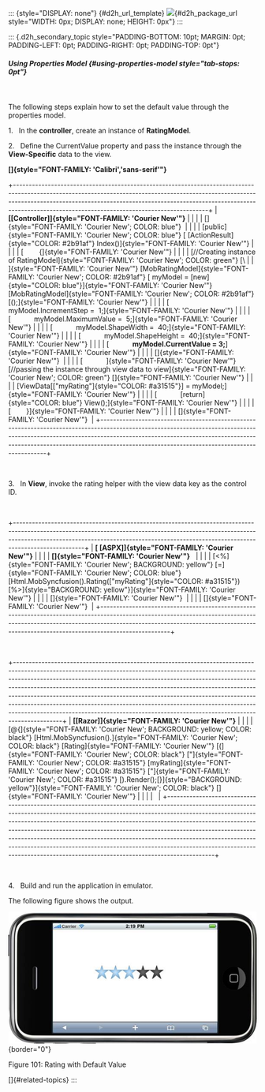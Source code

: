 ::: {style="DISPLAY: none"}
[](ms-xhelp:///?Id=d2h_url_template){#d2h_url_template} ![](!package_url!){#d2h_package_url style="WIDTH: 0px; DISPLAY: none; HEIGHT: 0px"}
:::

::: {.d2h_secondary_topic style="PADDING-BOTTOM: 10pt; MARGIN: 0pt; PADDING-LEFT: 0pt; PADDING-RIGHT: 0pt; PADDING-TOP: 0pt"}
##### Using Properties Model {#using-properties-model style="tab-stops: 0pt"}

 

The following steps explain how to set the default value through the properties model.

1.   In the **controller**, create an instance of **RatingModel**.

2.   Define the CurrentValue property and pass the instance through the **View-Specific** data to the view.

**[]{style="FONT-FAMILY: 'Calibri','sans-serif'"}**  

+-------------------------------------------------------------------------------------------------------------------------------------------------------------------------------------------------------------------------------------------------------------------------------------------------------+
| **[\[Controller\]]{style="FONT-FAMILY: 'Courier New'"}**                                                                                                                                                                                                                                              |
|                                                                                                                                                                                                                                                                                                       |
| []{style="FONT-FAMILY: 'Courier New'; COLOR: blue"}                                                                                                                                                                                                                                                   |
|                                                                                                                                                                                                                                                                                                       |
| [public]{style="FONT-FAMILY: 'Courier New'; COLOR: blue"} [ [ActionResult]{style="COLOR: #2b91af"} Index()]{style="FONT-FAMILY: 'Courier New'"}                                                                                                                                                       |
|                                                                                                                                                                                                                                                                                                       |
| [        {]{style="FONT-FAMILY: 'Courier New'"}                                                                                                                                                                                                                                                       |
|                                                                                                                                                                                                                                                                                                       |
| [//Creating instance of RatingModel]{style="FONT-FAMILY: 'Courier New'; COLOR: green"} [\                                                                                                                                                                                                             |
| ]{style="FONT-FAMILY: 'Courier New'"} [MobRatingModel]{style="FONT-FAMILY: 'Courier New'; COLOR: #2b91af"} [ myModel = [new]{style="COLOR: blue"}]{style="FONT-FAMILY: 'Courier New'"} [MobRatingModel]{style="FONT-FAMILY: 'Courier New'; COLOR: #2b91af"} [();]{style="FONT-FAMILY: 'Courier New'"} |
|                                                                                                                                                                                                                                                                                                       |
| [            myModel.IncrementStep =  1;]{style="FONT-FAMILY: 'Courier New'"}                                                                                                                                                                                                                         |
|                                                                                                                                                                                                                                                                                                       |
| [            myModel.MaximumValue =  5;]{style="FONT-FAMILY: 'Courier New'"}                                                                                                                                                                                                                          |
|                                                                                                                                                                                                                                                                                                       |
| [            myModel.ShapeWidth =  40;]{style="FONT-FAMILY: 'Courier New'"}                                                                                                                                                                                                                           |
|                                                                                                                                                                                                                                                                                                       |
| [            myModel.ShapeHeight =  40;]{style="FONT-FAMILY: 'Courier New'"}                                                                                                                                                                                                                          |
|                                                                                                                                                                                                                                                                                                       |
| [            **myModel.CurrentValue = 3;**]{style="FONT-FAMILY: 'Courier New'"}                                                                                                                                                                                                                       |
|                                                                                                                                                                                                                                                                                                       |
| []{style="FONT-FAMILY: 'Courier New'"}                                                                                                                                                                                                                                                                |
|                                                                                                                                                                                                                                                                                                       |
| [            ]{style="FONT-FAMILY: 'Courier New'"} [//passing the instance through view data to view]{style="FONT-FAMILY: 'Courier New'; COLOR: green"} []{style="FONT-FAMILY: 'Courier New'"}                                                                                                        |
|                                                                                                                                                                                                                                                                                                       |
| [ViewData\[[\"myRating\"]{style="COLOR: #a31515"}\] = myModel;]{style="FONT-FAMILY: 'Courier New'"}                                                                                                                                                                                                   |
|                                                                                                                                                                                                                                                                                                       |
| [            [return]{style="COLOR: blue"} View();]{style="FONT-FAMILY: 'Courier New'"}                                                                                                                                                                                                               |
|                                                                                                                                                                                                                                                                                                       |
| [        }]{style="FONT-FAMILY: 'Courier New'"}                                                                                                                                                                                                                                                       |
|                                                                                                                                                                                                                                                                                                       |
| []{style="FONT-FAMILY: 'Courier New'"}                                                                                                                                                                                                                                                                |
+-------------------------------------------------------------------------------------------------------------------------------------------------------------------------------------------------------------------------------------------------------------------------------------------------------+

 

3.   In **View**, invoke the rating helper with the view data key as the control ID.

 

+----------------------------------------------------------------------------------------------------------------------------------------------------------------------------------------------------------------------------------------------------------------+
| **[ \[ASPX\]]{style="FONT-FAMILY: 'Courier New'"}**                                                                                                                                                                                                            |
|                                                                                                                                                                                                                                                                |
| **[]{style="FONT-FAMILY: 'Courier New'"}**                                                                                                                                                                                                                     |
|                                                                                                                                                                                                                                                                |
| [\<%]{style="FONT-FAMILY: 'Courier New'; BACKGROUND: yellow"} [=]{style="FONT-FAMILY: 'Courier New'; COLOR: blue"} [Html.MobSyncfusion().Rating([\"myRating\"]{style="COLOR: #a31515"}) [%\>]{style="BACKGROUND: yellow"}]{style="FONT-FAMILY: 'Courier New'"} |
|                                                                                                                                                                                                                                                                |
| []{style="FONT-FAMILY: 'Courier New'"}                                                                                                                                                                                                                         |
|                                                                                                                                                                                                                                                                |
| []{style="FONT-FAMILY: 'Courier New'"}                                                                                                                                                                                                                         |
+----------------------------------------------------------------------------------------------------------------------------------------------------------------------------------------------------------------------------------------------------------------+

 

+---------------------------------------------------------------------------------------------------------------------------------------------------------------------------------------------------------------------------------------------------------------------------------------------------------------------------------------------------------------------------------------------------------------------------------------------------------------------------------------------------------------------------------------------------------------------------------+
| **[\[Razor\]]{style="FONT-FAMILY: 'Courier New'"}**                                                                                                                                                                                                                                                                                                                                                                                                                                                                                                                             |
|                                                                                                                                                                                                                                                                                                                                                                                                                                                                                                                                                                                 |
| [\@{]{style="FONT-FAMILY: 'Courier New'; BACKGROUND: yellow; COLOR: black"} [Html.MobSyncfusion().]{style="FONT-FAMILY: 'Courier New'; COLOR: black"} [Rating]{style="FONT-FAMILY: 'Courier New'"} [(]{style="FONT-FAMILY: 'Courier New'; COLOR: black"} [\"]{style="FONT-FAMILY: 'Courier New'; COLOR: #a31515"} [myRating]{style="FONT-FAMILY: 'Courier New'; COLOR: #a31515"} [\"]{style="FONT-FAMILY: 'Courier New'; COLOR: #a31515"} [).Render();[}]{style="BACKGROUND: yellow"}]{style="FONT-FAMILY: 'Courier New'; COLOR: black"} []{style="FONT-FAMILY: 'Courier New'"} |
|                                                                                                                                                                                                                                                                                                                                                                                                                                                                                                                                                                                 |
|                                                                                                                                                                                                                                                                                                                                                                                                                                                                                                                                                                                 |
+---------------------------------------------------------------------------------------------------------------------------------------------------------------------------------------------------------------------------------------------------------------------------------------------------------------------------------------------------------------------------------------------------------------------------------------------------------------------------------------------------------------------------------------------------------------------------------+

 

4.   Build and run the application in emulator.

The following figure shows the output.

![Description: C:\\Users\\krishnarajd\\Desktop\\r1.png](ImagesExt/image103_186.jpg){border="0"}

Figure 101: Rating with Default Value

[]{#related-topics}
:::
